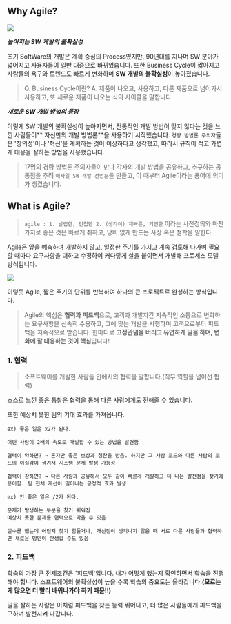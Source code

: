 ## Why Agile?

![](https://gmlwjd9405.github.io/images/what-is-agile/waterfall-project-management.png)

**_높아지는 SW 개발의 불확실성_**

초기 SoftWare의 개발은 계획 중심의 Process였지만, 90년대를 지나며 SW 분야가 넓어지고 사용자들이 일반 대중으로 바뀌었습니다. 또한 Business Cycle이 짧아지고 사람들의 욕구와 트렌드도 빠르게 변화하며 **SW 개발의 불확실성**이 높아졌습니다.

> Q. Business Cycle이란?
> A. 제품이 나오고, 사용하고, 다른 제품으로 넘어가서 사용하고, 또 새로운 제품이 나오는 식의 사이클을 말합니다.

**_새로운 SW 개발 방법의 등장_**

이렇게 SW 개발의 불확실성이 높아지면서, 전통적인 개발 방법이 맞지 않다는 것을 느낀 사람들이** 자신만의 개발 방법론**을 사용하기 시작했습니다. `경량 방법론 주의자`들은 '창의성'이나 '혁신'을 계획하는 것이 이상하다고 생각했고, 따라서 규칙이 적고 가볍게 대응을 잘하는 방법을 사용했습니다.

> 17명의 경량 방법론 주의자들이 만나 각자의 개발 방법을 공유하고, 추구하는 공통점을 추려 `애자일 SW 개발 선언문`을 만들고, 이 때부터 Agile이라는 용어에 의미가 생겼습니다.

## What is Agile?

> `agile : 1. 날렵한, 민첩한 2. (생각이) 재빠른, 기민한` 이라는 사전정의와 마찬가지로 좋은 것은 빠르게 취하고, 낭비 없게 만드는 사상 혹은 철학을 말한다.

Agile은 앞을 예측하며 개발하지 않고, 일정한 주기를 가지고 계속 검토해 나가며 필요할 때마다 요구사항을 더하고 수정하여 커다랗게 살을 붙이면서 개발해 프로세스 모델 방식입니다.

![](https://images.velog.io/images/hkja0111/post/2fabdc75-364c-465b-89fa-287ddf4f6cdd/image.png)

이렇듯 Agile, 짧은 주기의 단위를 반복하여 하나의 큰 프로젝트르 완성하는 방식입니다.

> Agile의 핵심은 **협력과 피드백**으로, 고객과 개발자간 지속적인 소통으로 변화하는 요구사항을 신속히 수용하고, 그에 맞는 개발을 시행하며 고객으로부터 피드백을 지속적으로 받습니다. 한마디로 **고정관념을 버리고 유연하게 일을 하며, 변화에 잘 대응하는 것이 핵심**입니다!

### 1. 협력

> 소프트웨어를 개발한 사람들 안에서의 협력을 말합니다.(직무 역할을 넘어선 협력)

스스로 느낀 좋은 통찰은 협력을 통해 다른 사람에게도 전해줄 수 있습니다.

또한 예상치 못한 팀의 기대 효과를 가져옵니다.

```
ex) 좋은 일은 x2가 된다.

어떤 사람이 2배의 속도로 개발할 수 있는 방법을 발견함

협력이 약하면? → 혼자만 좋은 보상과 칭찬을 받음. 하지만 그 사람 코드와 다른 사람의 코드의 이질감이 생겨서 시스템 문제 발생 가능성

협력이 강하면? → 다른 사람과 공유해서 모두 같이 빠르게 개발하고 더 나은 발전점을 찾기에 용이함. 팀 전체 개선이 일어나는 긍정적 효과 발생
```

```
ex) 안 좋은 일은 /2가 된다.

문제가 발생하는 부분을 찾기 쉬워짐
예상치 못한 문제를 협력으로 막을 수 있음

실수를 했는데 어딘지 찾기 힘들거나, 개선점이 생각나지 않을 때 서로 다른 사람들과 협력하면 새로운 방안이 탄생할 수도 있음
```

### 2. 피드백

학습의 가장 큰 전제조건은 '피드백'입니다. 내가 어떻게 했는지 확인하면서 학습을 진행해야 합니다. 소프트웨어의 불확실성이 높을 수록 학습의 중요도는 올라갑니다.**(모르는 게 많으면 더 빨리 배워나가야 하기 때문!!)**

일을 잘하는 사람은 이처럼 피드백을 찾는 능력 뛰어나고, 더 많은 사람들에게 피드백을 구하며 발전시켜 나갑니다.
